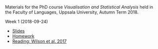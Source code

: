 Materials for the PhD course *Visualisation and Statistical Analysis* held in the Faculty of Languages, Uppsala University, Autumn Term 2018.

Week 1 (2018-09-24)

- [Slides](01-introduction/01.introduction-slides.html)
- [Homework](01-introduction/01.introduction-homework.html)
- [Reading: Wilson et al. 2017](01-introduction/Wilson_etAl_2017_Good_enough_practices.pdf)

